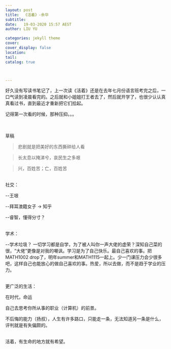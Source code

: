 ```yaml
---
layout: post
title:  《活着》-余华
subtitle: 
date:   19-03-2020 15:57 AEST
author: LIU YU

categories: jekyll theme
cover: 
cover_display: false
location: 
tail: 
catalog: true 



---
```


好久没有写读书笔记了，上一次读《活着》还是在去年七月份语言班考完之后，一口气读到凌晨看完的。之后就和小姐姐打王者去了，然后就开学了，也很少认认真真看过书，直到最近才重新把它们拾起。

记得第一次看的时候，那种压抑。。。





<br><br>草稿



> 悲剧就是把美好的东西撕碎给人看

> 长太息以掩涕兮，哀民生之多艰

> 兴，百姓苦；亡，百姓苦

<br>社交：

--王垠

--拜耳澳籍女子  ->  知乎

--睿智，懂得分寸？

<br>学术：

--学术垃圾？ 一切学习都是自学，为了被人叫你一声大佬的虚荣？深知自己菜的很，“大佬”更像是对我的嘲讽。学习是为了自己快乐。最自己喜欢的事。把MATH1002 drop了，明年summer和MATH1115一起上。少一门课压力会少很多吧，这样自己也能放心的做自己喜欢的事。热爱，所以去做，而不是趋于学业的压力。

<br>更广泛的生活：

在时代，命运

自己去思考你所从事的职业（计算机）的前景。

不后悔的能力（扬叔），人生有许多路口，只能走一条，无法知道另一条是什么，评判就是有失偏颇的。

<br>活着，有生命的地方就有希望。
